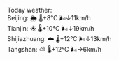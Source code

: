 Today weather:  
Beijing: 🌦   🌡️+8°C 🌬️↓11km/h  
Tianjin: ☀️   🌡️+10°C 🌬️↓19km/h  
Shijiazhuang: ☁️   🌡️+12°C 🌬️↓13km/h  
Tangshan: ⛅️  🌡️+12°C 🌬️→6km/h  
